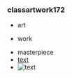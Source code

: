 ### classartwork172
- art
+ work
* masterpiece
* [text](https://github.com/ "paint")
* ![text](https://www.hd-wallpapersdownload.com/script/bulk-upload/hd-labrador-dogs-pics.jpg "dogs")
